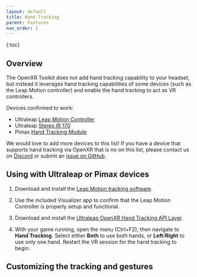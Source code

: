 ```yaml
---
layout: default
title: Hand Tracking
parent: Features
nav_order: 2
---
```


{:toc}

## Overview

The OpenXR Toolkit does not add hand tracking capability to your headset, but instead it leverages hand tracking capabilities of some devices (such as the Leap Motion controller) and enable the hand tracking to act as VR controllers.

Devices confirmed to work:

* Ultraleap [Leap Motion Controller](https://www.ultraleap.com/product/leap-motion-controller/)
* Ultraleap [Stereo IR 170](https://www.ultraleap.com/product/stereo-ir-170/)
* Pimax [Hand Tracking Module](https://pimax.com/product/hand-tracking-module/)

We would love to add more devices to this list! If you have a device that supports hand tracking via OpenXR that is no on this list, please contact us on [Discord](https://discord.gg/WXFshwMnke) or submit an [issue on GitHub](https://github.com/mbucchia/OpenXR-Toolkit/issues).

## Using with Ultraleap or Pimax devices

1. Download and install the [Leap Motion tracking software](https://developer.leapmotion.com/tracking-software-download).

2. Use the included Visualizer app to confirm that the Leap Motion Controller is properly setup and functional.

3. Download and install the [Ultraleap OpenXR Hand Tracking API Layer](https://github.com/ultraleap/OpenXRHandTracking).

4. With your game running, open the menu (Ctrl+F2), then navigate to **Hand Tracking**. Select either **Both** to use both hands, or **Left**/**Right** to use only one hand. Restart the VR session for the hand tracking to begin.

## Customizing the tracking and gestures
